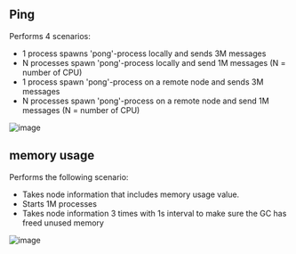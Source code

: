 
## Ping

Performs 4 scenarios:
 - 1 process spawns 'pong'-process locally and sends 3M messages
 - N processes spawn 'pong'-process locally and send 1M messages (N = number of CPU)
 - 1 process spawn 'pong'-process on a remote node and sends 3M messages
 - N processes spawn 'pong'-process on a remote node and send 1M messages (N = number of CPU)

![image](https://github.com/ergo-services/benchmarks/assets/118860/f33285b7-5cf9-4195-aa56-c0f4b867d420)

## memory usage

Performs the following scenario:
 - Takes node information that includes memory usage value.
 - Starts 1M processes
 - Takes node information 3 times with 1s interval to make sure the GC has freed unused memory

![image](https://github.com/ergo-services/benchmarks/assets/118860/2003f3e0-c217-4a8c-aa11-63d2d8c50702)
